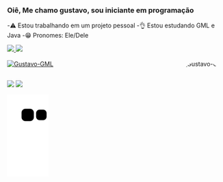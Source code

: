 ### Oiê, Me chamo gustavo, sou iniciante em programação

-⚠️ Estou trabalhando em um projeto pessoal
-👌 Estou estudando GML e Java
-😁 Pronomes: Ele/Dele

<div align="left">
  <a href="https://github.com/rafaballerini">
  <img height="180em" src="https://github-readme-stats.vercel.app/api?username=KlugGlub&show_icons=true&theme=cobalt&include_all_commits=true&count_private=true"/>
  <img height="180em" src="https://github-readme-stats.vercel.app/api/top-langs/?username=KlugGlub&layout=compact&langs_count=7&theme=cobalt"/>
</div>
  <div style="display: inline_block"><br>
  <img aling="center" alt=Gustavo-GML height="30" width="40" src="https://www.svgrepo.com/show/331267/yoyo-games.svg" />
  <img align="right" alt="Gustavo-GIF" height="150" style="border-radius:100px;" src="https://cdn.discordapp.com/attachments/1011447462759768134/1045534847088721940/ezgif.com-gif-maker.gif">
</div>
  
  
  ##
    
<div>
  
   <a href="https://instagram.com/gustavokllug" target="_blank"><img src="https://img.shields.io/badge/-Instagram-%23E4405F?style=for-the-badge&logo=instagram&logoColor=white" target="_blank"></a>
   <a href = "mailto:gustavoklug07@gmai.com"><img src="https://img.shields.io/badge/-Gmail-%23333?style=for-the-badge&logo=gmail&logoColor=white" target="_blank"></a>
  
  ![Snake animation](https://github.com/KlugGlub/KlugGlub/blob/output/github-contribution-grid-snake.svg)
 
  
  
<div>
